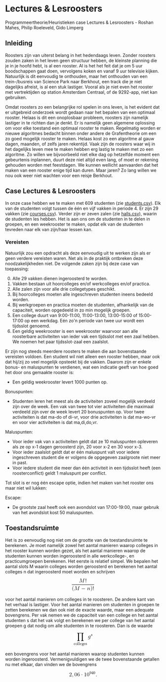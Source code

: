 # Lectures & Lesroosters
Programmeertheorie/Heuristieken case Lectures & Lesroosters - Roshan Mahes, Philip Roeleveld, Gido Limperg

## Inleiding
Roosters zijn van uiterst belang in het hedendaags leven. Zonder roosters zouden zaken in het leven geen structuur hebben, de kleinste planning die je in je hoofd hebt, is al een rooster. Al is het het feit dat je om 5 uur boodschappen gaat doen, vervolgens koken en vanaf 9 uur televisie kijken. Natuurlijk is dit eenvoudig te onthouden, maar het onthouden van een trein-/busreis van Science Park naar Berkhout, een track die je niet dagelijks afreist, is al een stuk lastiger. Vooral als je niet even het rooster met vertrektijden op station Amsterdam Centraal, of de 9292-app, niet kan gebruiken.

Omdat roosters zo een belangrijke rol spelen in ons leven, is het evident dat er uitgebreid onderzoek wordt gedaan naar het bepalen van een optimaal rooster. Helaas is dit een onoplosbaar probleem, roosters zijn namelijk lastiger in te richten dan je denkt. Er is namelijk geen algemene oplossing om voor elke toestand een optimaal rooster te maken. Regelmatig worden er nieuwe algoritmes bedacht binnen onder andere de Grafentheorie om een zo goed mogelijk rooster te maken. Helaas kost zo een algoritme al gauw dagen, maanden, of zelfs jaren rekentijd. Vaak zijn de roosters waar wij in het dagelijks leven mee te maken hebben erg lastig te maken met zo een algoritme. Zo willen we bijvoorbeeld niet elke dag op hetzelfde moment een gebeurtenis inplannen, duurt deze niet altijd even lang, of moet er rekening gehouden worden met feestdagen. We kunnen wellicht aanvaarden dat het maken van een rooster enige tijd kan duren. Maar jaren? Zo lang willen we nou ook weer niet wachten voor een reisje Berkhout.

## Case Lectures & Lesroosters
In onze case hebben we te maken met 609 studenten (zie [students.csv](https://github.com/Roshanmahes/Lectures-Lesroosters/blob/master/data/students.csv)). Elk van de studenten volgt tussen de één en vijf vakken in periode 4. Er zijn 29 vakken (zie [courses.csv](https://github.com/Roshanmahes/Lectures-Lesroosters/blob/master/data/courses.csv)). Verder zijn er zeven zalen (zie [halls.csv](https://github.com/Roshanmahes/Lectures-Lesroosters/blob/master/data/halls.csv)), waarin de studenten les hebben. Het is aan ons om de studenten in te delen in groepen, en een weekrooster te maken, opdat elk van de studenten tevreden naar elk van zijn/haar lessen kan.

### Vereisten
Natuurlijk zou een opdracht als deze eenvoudig uit te werken zijn als er geen verdere vereisten waren. Net als in de praktijk ontbreken deze noodzakelijkheden niet. De volgende zaken zijn bij deze case van toepassing:

  0. Alle 29 vakken dienen ingeroosterd te worden.
  1. Vakken bestaan uit hoorcolleges en/of werkcolleges en/of practica.
  2. Alle zalen zijn voor alle drie collegetypes geschikt.
  3. Bij hoorcolleges moeten alle ingeschreven studenten ineens bedeeld worden.
  4. Bij werkgroepen en practica moeten de studenten, afhankelijk van de capaciteit, worden opgedeeld in zo min mogelijk groepen.
  5. Een college duurt van 9:00-11:00, 11:00-13:00, 13:00-15:00 of 15:00-17:00 op een werkdag. Eén zo'n periode van twee uur wordt een tijdsslot genoemd.
  6. Een geldig weekrooster is een weekrooster waarvoor aan alle roosterbare activiteiten van ieder vak een tijdsslot met een zaal hebben. We noemen het paar tijdsslot-zaal een zaalslot.

Er zijn nog steeds meerdere roosters te maken die aan bovenstaande vereisten voldoen. Een student wil niet alleen een rooster hebben, maar ook dat hij/zij zo veel mogelijk opsteekt bij de vakken. Daarom zijn er enkele bonus- en maluspunten te verdienen, wat een indicatie geeft van hoe goed het door ons gemaakte rooster is:

  * Een geldig weekrooster levert 1000 punten op.

  Bonuspunten:
  * Studenten leren het meest als de activiteiten zoveel mogelijk verdeeld zijn over de week. Een vak van twee tot vier activiteiten die maximaal verdeeld zijn over de week levert 20 bonuspunten op. Voor twee activiteiten is dat ma-do of di-vr, voor drie activiteiten is dat ma-wo-vr en voor vier activiteiten is dat ma,di,do,vr.

  Maluspunten:
  * Voor ieder vak van x activiteiten geldt dat ze 10 maluspunten opleveren als ze op x-1 dagen geroosterd zijn, 20 voor x-2 en 30 voor x-3.
  * Voor ieder zaalslot geldt dat er één maluspunt valt voor iedere ingeschreven student die er volgens de opgegeven zaalgroote niet meer in past.
  * Voor iedere student die meer dan één activiteit in een tijdsslot heeft (een roosterconflict) geldt 1 maluspunt per conflict.

Tot slot is er nog één escape optie, indien het maken van het rooster ons maar niet wil lukken:

  Escape:
  * De grootste zaal heeft ook een avondslot van 17:00-19:00, maar gebruik van het avondslot kost 50 maluspunten.

## Toestandsruimte
Het is zo eenvoudig nog niet om de grootte van de toestandsruimte te berekenen. Je moet namelijk zowel het aantal manieren waarop colleges in het rooster kunnen worden gezet, als het aantal manieren waarop de studenten kunnen worden ingeroosterd in alle werkcollege-, en practicumgroepen berekenen. Het eerste is relatief simpel. We bepalen het aantal slots M waarin colleges worden geroosterd en berekenen het aantal colleges n dat ingeroosterd moet worden en schrijven
<p align="center">
<img src="https://raw.githubusercontent.com/Roshanmahes/Lectures-Lesroosters/master/README%20resources/latex1.png"/>
</p>
voor het aantal manieren om colleges in te roosteren. De andere kant van het verhaal is lastiger. Voor het aantal manieren om studenten in groepen te zetten berekenen we dan ook niet de exacte waarde, maar een adequate bovengrens. Per vak nemen we de capaciteit van een college en het aantal studenten s dat het vak volgt en berekenen we per college van het aantal groepen g dat nodig om alle studenten in te roosteren. Dan is de waarde
<p align="center">
<img src="https://raw.githubusercontent.com/Roshanmahes/Lectures-Lesroosters/master/README%20resources/latex2.png"/>
</p>
een bovengrens voor het aantal manieren waarop studenten kunnen worden ingeroosterd. Vermenigvuldigen we de twee bovenstaande getallen nu met elkaar, dan vinden we de bovengrens
<p align="center">
<img src="https://raw.githubusercontent.com/Roshanmahes/Lectures-Lesroosters/master/README%20resources/latex3.png"/>
</p>

